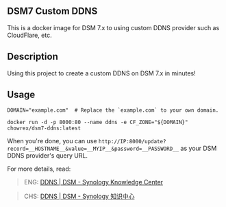 ## DSM7 Custom DDNS

This is a docker image for DSM 7.x to using custom DDNS provider
such as CloudFlare, etc.

## Description

Using this project to create a custom DDNS on DSM 7.x in minutes!

## Usage

```shell
DOMAIN="example.com"  # Replace the `example.com` to your own domain.

docker run -d -p 8000:80 --name ddns -e CF_ZONE="${DOMAIN}" chowrex/dsm7-ddns:latest
```

When you're done, you can use `http://IP:8000/update?record=__HOSTNAME__&value=__MYIP__&password=__PASSWORD__`
as your DSM DDNS provider's query URL.

For more details, read:

> ENG: [DDNS | DSM - Synology Knowledge Center](https://kb.synology.com/en-us/DSM/help/DSM/AdminCenter/connection_ddns?version=7)

> CHS: [DDNS | DSM - Synology 知识中心](https://kb.synology.cn/zh-cn/DSM/help/DSM/AdminCenter/connection_ddns?version=7)
